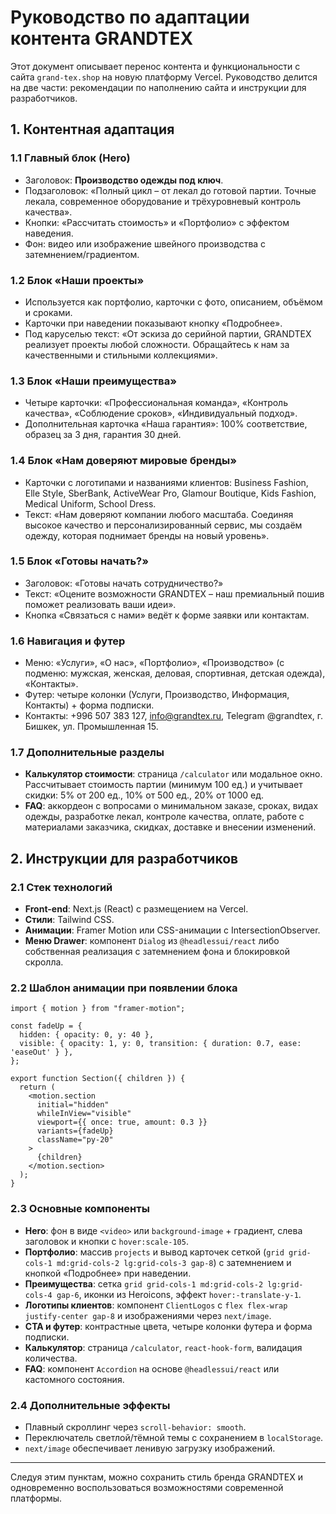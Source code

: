 # Руководство по адаптации контента GRANDTEX

Этот документ описывает перенос контента и функциональности с сайта `grand-tex.shop` на новую платформу Vercel. Руководство делится на две части: рекомендации по наполнению сайта и инструкции для разработчиков.

## 1. Контентная адаптация

### 1.1 Главный блок (Hero)
- Заголовок: **Производство одежды под ключ**.
- Подзаголовок: «Полный цикл – от лекал до готовой партии. Точные лекала, современное оборудование и трёхуровневый контроль качества».
- Кнопки: «Рассчитать стоимость» и «Портфолио» с эффектом наведения.
- Фон: видео или изображение швейного производства с затемнением/градиентом.

### 1.2 Блок «Наши проекты»
- Используется как портфолио, карточки с фото, описанием, объёмом и сроками.
- Карточки при наведении показывают кнопку «Подробнее».
- Под каруселью текст: «От эскиза до серийной партии, GRANDTEX реализует проекты любой сложности. Обращайтесь к нам за качественными и стильными коллекциями».

### 1.3 Блок «Наши преимущества»
- Четыре карточки: «Профессиональная команда», «Контроль качества», «Соблюдение сроков», «Индивидуальный подход».
- Дополнительная карточка «Наша гарантия»: 100% соответствие, образец за 3 дня, гарантия 30 дней.

### 1.4 Блок «Нам доверяют мировые бренды»
- Карточки с логотипами и названиями клиентов: Business Fashion, Elle Style, SberBank, ActiveWear Pro, Glamour Boutique, Kids Fashion, Medical Uniform, School Dress.
- Текст: «Нам доверяют компании любого масштаба. Соединяя высокое качество и персонализированный сервис, мы создаём одежду, которая поднимает бренды на новый уровень».

### 1.5 Блок «Готовы начать?»
- Заголовок: «Готовы начать сотрудничество?»
- Текст: «Оцените возможности GRANDTEX – наш премиальный пошив поможет реализовать ваши идеи».
- Кнопка «Связаться с нами» ведёт к форме заявки или контактам.

### 1.6 Навигация и футер
- Меню: «Услуги», «О нас», «Портфолио», «Производство» (с подменю: мужская, женская, деловая, спортивная, детская одежда), «Контакты».
- Футер: четыре колонки (Услуги, Производство, Информация, Контакты) + форма подписки.
- Контакты: +996 507 383 127, info@grandtex.ru, Telegram @grandtex, г. Бишкек, ул. Промышленная 15.

### 1.7 Дополнительные разделы
- **Калькулятор стоимости**: страница `/calculator` или модальное окно. Рассчитывает стоимость партии (минимум 100 ед.) и учитывает скидки: 5% от 200 ед., 10% от 500 ед., 20% от 1000 ед.
- **FAQ**: аккордеон с вопросами о минимальном заказе, сроках, видах одежды, разработке лекал, контроле качества, оплате, работе с материалами заказчика, скидках, доставке и внесении изменений.

## 2. Инструкции для разработчиков

### 2.1 Стек технологий
- **Front-end**: Next.js (React) с размещением на Vercel.
- **Стили**: Tailwind CSS.
- **Анимации**: Framer Motion или CSS-анимации с IntersectionObserver.
- **Меню Drawer**: компонент `Dialog` из `@headlessui/react` либо собственная реализация с затемнением фона и блокировкой скролла.

### 2.2 Шаблон анимации при появлении блока
```tsx
import { motion } from "framer-motion";

const fadeUp = {
  hidden: { opacity: 0, y: 40 },
  visible: { opacity: 1, y: 0, transition: { duration: 0.7, ease: 'easeOut' } },
};

export function Section({ children }) {
  return (
    <motion.section
      initial="hidden"
      whileInView="visible"
      viewport={{ once: true, amount: 0.3 }}
      variants={fadeUp}
      className="py-20"
    >
      {children}
    </motion.section>
  );
}
```

### 2.3 Основные компоненты
- **Hero**: фон в виде `<video>` или `background-image` + градиент, слева заголовок и кнопки с `hover:scale-105`.
- **Портфолио**: массив `projects` и вывод карточек сеткой (`grid grid-cols-1 md:grid-cols-2 lg:grid-cols-3 gap-8`) с затемнением и кнопкой «Подробнее» при наведении.
- **Преимущества**: сетка `grid grid-cols-1 md:grid-cols-2 lg:grid-cols-4 gap-6`, иконки из Heroicons, эффект `hover:-translate-y-1`.
- **Логотипы клиентов**: компонент `ClientLogos` с `flex flex-wrap justify-center gap-8` и изображениями через `next/image`.
- **CTA и футер**: контрастные цвета, четыре колонки футера и форма подписки.
- **Калькулятор**: страница `/calculator`, `react-hook-form`, валидация количества.
- **FAQ**: компонент `Accordion` на основе `@headlessui/react` или кастомного состояния.

### 2.4 Дополнительные эффекты
- Плавный скроллинг через `scroll-behavior: smooth`.
- Переключатель светлой/тёмной темы с сохранением в `localStorage`.
- `next/image` обеспечивает ленивую загрузку изображений.

---
Следуя этим пунктам, можно сохранить стиль бренда GRANDTEX и одновременно воспользоваться возможностями современной платформы.
